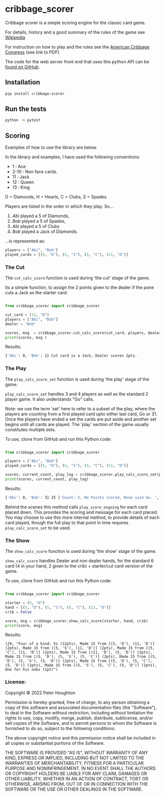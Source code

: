 # cribbage_scorer 

Cribbage scorer is a simple scoring engine for the classic card game.

For details, history and a good summary of the rules of the game see [Wikipedia](https://en.wikipedia.org/wiki/Cribbage)

For instruction on how to play and the rules see the [American Cribbage Congress](http://www.cribbage.org/NewSite/rules) (see link to PDF)

The code for the web server front end that uses this python API can be [found on GitHub](https://github.com/phoughton/cribbage_server).

## Installation 
```bash
pip install cribbage-scorer
```

## Run the tests
```bash
python -m pytest
```


## Scoring

Examples of how to use the library are below.

In the library and examples, I have used the following conventions:

- 1 : Ace
- 2-10 : Non face cards.
- 11 : Jack
- 12 : Queen
- 13 : King

D = Diamonds,
H = Hearts,
C = Clubs,
S = Spades.

Players are listed in the order in which they play. So...
1. _Abi_ played a 5 of Diamonds, 
1. _Bob_ played a 5 of Spades, 
1. _Abi_ played a 5 of Clubs 
1. _Bob_ played a Jack of Diamonds.

...is represented as:
```python 
players = ["Abi", "Bob"]
played_cards = [(5, "D"), (5, "S"), (5, "C"), (11, "D")]
```


### The Cut
The `cut_calc_score` function is used during 'the cut' stage of the game.

Its a simple function, to assign the 2 points given to the dealer if the pone cuts a Jack as the starter card.

```python

from cribbage_scorer import cribbage_scorer

cut_card = (11, "D")
players = ["Abi", "Bob"]
dealer = "Bob"

scores, msg  = cribbage_scorer.cut_calc_score(cut_card, players, dealer)
print(scores, msg )
```

Results:
```bash
{'Abi': 0, 'Bob': 2} Cut card is a Jack, Dealer scores 2pts.
```

### The Play

The `play_calc_score_set` function is used during 'the play' stage of the game.

`play_calc_score_set` handles 3 and 4 players as well as the standard 2 player game. It also understands "Go" calls.

Note: we use the term 'set' here to refer to a subset of the play, where the players are counting from a first played card upto either last card, Go or 31.
Once the players have ended a set the cards are put aside and another set begins until all cards are played.
The 'play' section of the game usually constitutes multiple sets.

To use, clone from GitHub and run this Python code:
```python

from cribbage_scorer import cribbage_scorer

players = ["Abi", "Bob"]
played_cards = [(5, "D"), (5, "S"), (5, "C"), (11, "D")]

scores, current_count, play_log = cribbage_scorer.play_calc_score_set(played_cards, players)
print(scores, current_count, play_log)
```

Results:
```bash
{'Abi': 8, 'Bob': 3} 25 ['Count: 5, No Points scored, None said Go. ', 'Count: 10, Bob: 2 of a kind (2pts), score so far: 2 ', 'Count: 15, Abi: 15 for 2pts, 3 of a kind (6pts), score so far: 8 ', 'Count: 25, Bob: Last card (1pt), score so far: 3 ']
```

Behind the scenes this method calls `play_score_ongoing` for each card placed down. This provides the scoring and message for each card placed.
You may choose to use this more internal method, to provide details of each card played, though the full play to that point in time requires `play_calc_score_set` to be used.

### The Show
The `show_calc_score` function is used during 'the show' stage of the game.

`show_calc_score` handles Dealer and non dealer hands, for the standard 6 card (4 in your hand, 2 given to the crib) + starter/cut card version of the game.

To use, clone from GitHub and run this Python code:
```python

from cribbage_scorer import cribbage_scorer

starter = (5, "H")
hand = [(5, "D"), (5, "S"), (5, "C"), (11, "D")]
crib = False

score, msg = cribbage_scorer.show_calc_score(starter, hand, crib)
print(score, msg)
```
Results:
```
(29, "Four of a kind: 5s (12pts), Made 15 from [(5, 'D'), (11, 'D')] (2pts), Made 15 from [(5, 'S'), (11, 'D')] (2pts), Made 15 from [(5, 'C'), (11, 'D')] (2pts), Made 15 from [(11, 'D'), (5, 'D')] (2pts), Made 15 from [(5, 'D'), (5, 'S'), (5, 'C')] (2pts), Made 15 from [(5, 'D'), (5, 'S'), (5, 'D')] (2pts), Made 15 from [(5, 'D'), (5, 'C'), (5, 'D')] (2pts), Made 15 from [(5, 'S'), (5, 'C'), (5, 'D')] (2pts), One for his nobs (1pt)")
```

### License:
Copyright © 2022 Peter Houghton

Permission is hereby granted, free of charge, to any person obtaining a copy of this software and associated documentation files (the "Software"), to deal in the Software without restriction, including without limitation the rights to use, copy, modify, merge, publish, distribute, sublicense, and/or sell copies of the Software, and to permit persons to whom the Software is furnished to do so, subject to the following conditions:

The above copyright notice and this permission notice shall be included in all copies or substantial portions of the Software.

THE SOFTWARE IS PROVIDED "AS IS", WITHOUT WARRANTY OF ANY KIND, EXPRESS OR IMPLIED, INCLUDING BUT NOT LIMITED TO THE WARRANTIES OF MERCHANTABILITY, FITNESS FOR A PARTICULAR PURPOSE AND NONINFRINGEMENT. IN NO EVENT SHALL THE AUTHORS OR COPYRIGHT HOLDERS BE LIABLE FOR ANY CLAIM, DAMAGES OR OTHER LIABILITY, WHETHER IN AN ACTION OF CONTRACT, TORT OR OTHERWISE, ARISING FROM, OUT OF OR IN CONNECTION WITH THE SOFTWARE OR THE USE OR OTHER DEALINGS IN THE SOFTWARE.
